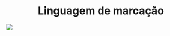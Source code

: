 <h1 align="center">Linguagem de marcação</h1>
<img src="https://www.tremplin-numerique.org/wp-content/uploads/2021/08/1629136302_Quest-ce-quun-langage-de-balisage.jpg">
